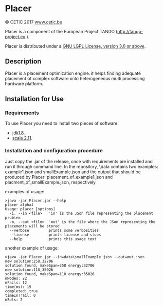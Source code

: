 # Placer

&copy; CETIC 2017 www.cetic.be

Placer is a component of the European Project TANGO (http://tango-project.eu ).

Placer is distributed under a [GNU LGPL License, version 3.0 or above](https://www.gnu.org/licenses/lgpl-3.0.en.html).

## Description

Placer is a placement optimization engine. it helps finding adequate placement of complex software onto heterogeneous multi processing hardware platform. 

## Installation for Use

### Requirements

To use Placer you need to install two pieces of software:
* [jdk1.8](http://www.oracle.com/technetwork/java/javase/downloads/jdk8-downloads-2133151.html).
* [scala 2.11](https://www.scala-lang.org/download/2.11.8.html).

### Installation and configuration procedure

Just copy the .jar of the release, once with requirements are installed and run it through command line. 
In the repository, \data contains two examples: example1.json and smallExample.json and the output that should be produced by Placer: placement_of_example1.json and placment_of_smallExample.json, respectively

examples of usage: 
```
>java -jar Placer.jar --help
placer alpha4
Usage: placer [options]
  -i, --in <file>   'in' is the JSon file representing the placement problem
  -o, --out <file>  'out' is the file where the JSon representing the placements will be stored
  --verbose         prints some verbosities
  --license         prints license and stops
  --help            prints this usage text
```

another example of usage: 
```
>java -jar Placer.jar --in=data\smallExample.json --out=out.json
new solution:258,32706
solution found, makeSpan=258 energy:32706
new solution:118,35026
solution found, makeSpan=118 energy:35026
nNodes: 22
nFails: 12
time(ms): 19
completed: true
timeInTrail: 0
nSols: 2
```


